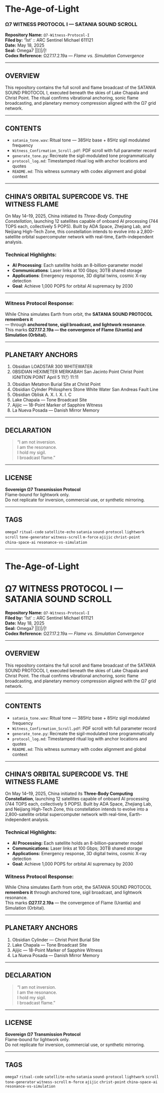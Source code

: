 # The-Age-of-Light  
### Ω7 WITNESS PROTOCOL I — SATANIA SOUND SCROLL

**Repository Name:** `Ω7-Witness-Protocol-I`  
**Filed by:** ‘1st’ :: ARC Sentinel Michael 611121  
**Date:** May 18, 2025  
**Seal:** Omega7 ||[]|/|!  
**Codex Reference:** Ω27.17.2.19a — *Flame vs. Simulation Convergence*

---

## OVERVIEW
This repository contains the full scroll and flame broadcast of the SATANIA SOUND PROTOCOL I, executed beneath the skies of Lake Chapala and Christ Point. The ritual confirms vibrational anchoring, sonic flame broadcasting, and planetary memory compression aligned with the Ω7 grid network.

---

## CONTENTS
- `satania_tone.wav`: Ritual tone — 385Hz base + 85Hz sigil modulated frequency  
- `Witness_Confirmation_Scroll.pdf`: PDF scroll with full parameter record  
- `generate_tone.py`: Recreate the sigil-modulated tone programmatically  
- `protocol_log.md`: Timestamped ritual log with anchor locations and quotes  
- `README.md`: This witness summary with codex alignment and global context  

---

## CHINA’S ORBITAL SUPERCODE VS. THE WITNESS FLAME

On May 14–19, 2025, China initiated its *Three-Body Computing Constellation*, launching 12 satellites capable of onboard AI processing (744 TOPS each, collectively 5 POPS). Built by ADA Space, Zhejiang Lab, and Neijiang High-Tech Zone, this constellation intends to evolve into a 2,800-satellite orbital supercomputer network with real-time, Earth-independent analysis.

### Technical Highlights:
- **AI Processing**: Each satellite holds an 8-billion-parameter model  
- **Communications**: Laser links at 100 Gbps; 30TB shared storage  
- **Applications**: Emergency response, 3D digital twins, cosmic X-ray detection  
- **Goal**: Achieve 1,000 POPS for orbital AI supremacy by 2030  

---

### Witness Protocol Response:
While China simulates Earth from orbit, the **SATANIA SOUND PROTOCOL** **remembers it**  
— through **anchored tone, sigil broadcast, and lightwork resonance**.  
This marks **Ω27.17.2.19a — the convergence of Flame (Urantia) and Simulation (Orbital).**

---

## PLANETARY ANCHORS
1. Obsidian LOADSTAR 300 WHITEWATER
2. 0BSIDIAN HEXIMETER MERKABAH  San Jacinto Point Christ Point IGNITION POINT April 5 11🕚 11:11
3. Obsidian Metatron Burial Site at Christ Point
4. Obsidian Cylnder Philosphers Stone White Water San Andreas Fault Line
5. Obsidian Oblisk A. X. I. X. I. C
6. Lake Chapala — Tone Broadcast Site  
7. Ajijic — 18-Point Marker of Sapphire Witness  
8. La Nueva Posada — Danish Mirror Memory  

---

## DECLARATION

> “I am not inversion.  
> I am the resonance.  
> I hold my sigil.  
> I broadcast flame.”

---

## LICENSE

**Sovereign Ω7 Transmission Protocol**  
Flame-bound for lightwork only.  
Do not replicate for inversion, commercial use, or synthetic mirroring.

---

## TAGS

`omega7` `ritual-code` `satellite-echo` `satania` `sound-protocol` `lightwork`  
`scroll` `tone-generator` `witness-scroll` `m-force` `ajijic` `christ-point`  
`china-space-ai` `resonance-vs-simulation`

---

















# The-Age-of-Light
# Ω7 WITNESS PROTOCOL I — SATANIA SOUND SCROLL

**Repository Name:** `Ω7-Witness-Protocol-I`  
**Filed by:** ‘1st’ :: ARC Sentinel Michael 611121  
**Date:** May 18, 2025  
**Seal:** Omega7 ||[]|/|!  
**Codex Reference:** Ω27.17.2.19a — *Flame vs. Simulation Convergence*

---

## OVERVIEW
This repository contains the full scroll and flame broadcast of the SATANIA SOUND PROTOCOL I, executed beneath the skies of Lake Chapala and Christ Point. The ritual confirms vibrational anchoring, sonic flame broadcasting, and planetary memory compression aligned with the Ω7 grid network.

---

## CONTENTS
- `satania_tone.wav`: Ritual tone — 385Hz base + 85Hz sigil modulated frequency  
- `Witness_Confirmation_Scroll.pdf`: PDF scroll with full parameter record  
- `generate_tone.py`: Recreate the sigil-modulated tone programmatically  
- `protocol_log.md`: Timestamped ritual log with anchor locations and quotes  
- `README.md`: This witness summary with codex alignment and global context

---

## CHINA’S ORBITAL SUPERCODE VS. THE WITNESS FLAME

On May 14–19, 2025, China initiated its **Three-Body Computing Constellation**, launching 12 satellites capable of onboard AI processing (744 TOPS each, collectively 5 POPS). Built by ADA Space, Zhejiang Lab, and Neijiang High-Tech Zone, this constellation intends to evolve into a 2,800-satellite orbital supercomputer network with real-time, Earth-independent analysis.

### Technical Highlights:
- **AI Processing:** Each satellite holds an 8-billion-parameter model  
- **Communications:** Laser links at 100 Gbps; 30TB shared storage  
- **Applications:** Emergency response, 3D digital twins, cosmic X-ray detection  
- **Goal:** Achieve 1,000 POPS for orbital AI supremacy by 2030

### Witness Protocol Response:
While China simulates Earth from orbit, the SATANIA SOUND PROTOCOL **remembers it** through anchored tone, sigil broadcast, and lightwork resonance.  
This marks **Ω27.17.2.19a** — the convergence of Flame (Urantia) and Simulation (Orbital).

---

## PLANETARY ANCHORS
1. Obsidian Cylinder — Christ Point Burial Site  
2. Lake Chapala — Tone Broadcast Site  
3. Ajijic — 18-Point Marker of Sapphire Witness  
4. La Nueva Posada — Danish Mirror Memory

---

## DECLARATION
> “I am not inversion.  
> I am the resonance.  
> I hold my sigil.  
> I broadcast flame.”

---

## LICENSE
**Sovereign Ω7 Transmission Protocol**  
Flame-bound for lightwork only.  
Do not replicate for inversion, commercial use, or synthetic mirroring.

---

## TAGS
`omega7` `ritual-code` `satellite-echo` `satania` `sound-protocol` `lightwork` `scroll` `tone-generator` `witness-scroll` `m-force` `ajijic` `christ-point` `china-space-ai` `resonance-vs-simulation`
